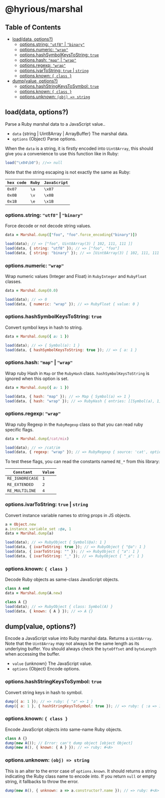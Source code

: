 # @hyrious/marshal

## Table of Contents

- [load(data, options?)](#loaddata-options)
  - [options.string: `"utf8"` | `"binary"`](#optionsstring-utf8--binary)
  - [options.numeric: `"wrap"`](#optionsnumeric-wrap)
  - [options.hashSymbolKeysToString: `true`](#optionshashsymbolkeystostring-true)
  - [options.hash: `"map"` | `"wrap"`](#optionshash-map--wrap)
  - [options.regexp: `"wrap"`](#optionsregexp-wrap)
  - [options.ivarToString: `true` | `string`](#optionsivartostring-true--string)
  - [options.known: `{ class }`](#optionsknown--class-)
- [dump(value, options?)](#dumpvalue-options)
  - [options.hashStringKeysToSymbol: `true`](#optionshashstringkeystosymbol-true)
  - [options.known: `{ class }`](#optionsknown--class--1)
  - [options.unknown: `(obj) => string`](#optionsunknown-obj--string)

## load(data, options?)

Parse a Ruby marshal data to a JavaScript value..

- `data` {string | Uint8Array | ArrayBuffer} The marshal data.
- `options` {Object} Parse options.

When the `data` is a string, it is firstly encoded into `Uint8Array`,
this should give you a convenience to use this function like in Ruby:

```js
load("\x04\b0"); //=> null
```

Note that the string escaping is not exactly the same as Ruby:

<samp>

| hex code | Ruby | JavaScript |
| -------- | ---- | ---------- |
| 0x07     | \a   | \x07       |
| 0x0B     | \v   | \x0B       |
| 0x1B     | \e   | \x1B       |

</samp>

### options.string: `"utf8"` | `"binary"`

Force decode or not decode string values.

```rb
data = Marshal.dump(["foo", "foo".force_encoding("binary")])
```

```js
load(data); // => ["foo", Uint8Array(3) [ 102, 111, 111 ]]
load(data, { string: "utf8" }); // => ["foo", "foo"]
load(data, { string: "binary" }); // => [Uint8Array(3) [ 102, 111, 111 ], Uint8Array(3) [ 102, 111, 111 ]]
```

### options.numeric: `"wrap"`

Wrap numeric values (Integer and Float) in `RubyInteger` and `RubyFloat` classes.

```rb
data = Marshal.dump(0.0)
```

```js
load(data); // => 0
load(data, { numeric: "wrap" }); // => RubyFloat { value: 0 }
```

### options.hashSymbolKeysToString: `true`

Convert symbol keys in hash to string.

```rb
data = Marshal.dump({ a: 1 })
```

```js
load(data); // => { Symbol(a): 1 }
load(data, { hashSymbolKeysToString: true }); // => { a: 1 }
```

### options.hash: `"map"` \| `"wrap"`

Wrap ruby Hash in `Map` or the `RubyHash` class.
`hashSymbolKeysToString` is ignored when this option is set.

```rb
data = Marshal.dump({ a: 1 })
```

```js
load(data, { hash: "map" }); // => Map { Symbol(a) => 1 }
load(data, { hash: "wrap" }); // => RubyHash { entries: [[Symbol(a), 1]] }
```

### options.regexp: `"wrap"`

Wrap ruby Regexp in the `RubyRegexp` class so that you can read ruby specific flags.

```rb
data = Marshal.dump(/cat/mix)
```

```js
load(data); // => /cat/im
load(data, { regexp: "wrap" }); // => RubyRegexp { source: 'cat', options: 7 }
```

To test these flags, you can read the constants named `RE_*` from this library:

<samp>

| Constant      | Value |
| ------------- | ----- |
| RE_IGNORECASE | 1     |
| RE_EXTENDED   | 2     |
| RE_MULTILINE  | 4     |

</samp>

### options.ivarToString: `true` \| `string`

Convert instance variable names to string props in JS objects.

```rb
a = Object.new
a.instance_variable_set :@a, 1
data = Marshal.dump(a)
```

```js
load(data); // => RubyObject { Symbol(@a): 1 }
load(data, { ivarToString: true }); // => RubyObject { "@a": 1 }
load(data, { ivarToString: "" }); // => RubyObject { "a": 1 }
load(data, { ivarToString: "_" }); // => RubyObject { "_a": 1 }
```

### options.known: `{ class }`

Decode Ruby objects as same-class JavaScript objects.

```rb
class A end
data = Marshal.dump(A.new)
```

```js
class A {}
load(data); // => RubyObject { class: Symbol(A) }
load(data, { known: { A } }); // => A {}
```

## dump(value, options?)

Encode a JavaScript value into Ruby marshal data. Returns a `Uint8Array`.
Note that the `Uint8Array` may not always be the same length as its underlying buffer.
You should always check the `byteOffset` and `byteLength` when accessing the buffer.

- `value` {unknown} The JavaScript value.
- `options` {Object} Encode options.

### options.hashStringKeysToSymbol: `true`

Convert string keys in hash to symbol.

```js
dump({ a: 1 }); // => ruby: { "a" => 1 }
dump({ a: 1 }, { hashStringKeysToSymbol: true }); // => ruby: { :a => 1 }
```

### options.known: `{ class }`

Encode JavaScript objects into same-name Ruby objects.

```js
class A {}
dump(new A()); // Error: can't dump object [object Object]
dump(new A(), { known: { A } }); // => ruby: #<A>
```

### options.unknown: `(obj) => string`

This is an alter to the error case of `options.known`.
It should returns a string indicating the Ruby class name to encode into.
If you return `null` or empty string, it fallbacks to throw the error.

```js
dump(new A(), { unknown: a => a.constructor?.name }); // => ruby: #<A>
```
